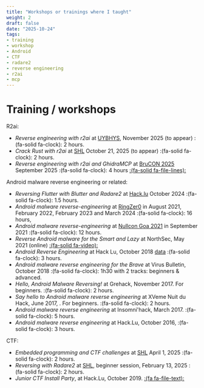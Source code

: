 ```yaml
---
title: "Workshops or trainings where I taught"
weight: 2
draft: false
date: "2025-10-24"
tags:
- training
- workshop
- Android
- CTF
- radare2
- reverse engineering
- r2ai
- mcp
---
```


# Training / workshops

R2ai:

- *Reverse engineering with r2ai* at [UYBHYS](https://unlockyourbrain.bzh/ateliers/#r2ai), November 2025 (to appear)  :(fa-solid fa-clock): 2 hours.
- *Crack Rust with r2ai* at [SHL](https://shl.contact) October 21, 2025 (to appear) :(fa-solid fa-clock): 2 hours.
- *Reverse engineering with r2ai and GhidraMCP* at [BruCON 2025](https://www.brucon.org/) September 2025 :(fa-solid fa-clock): 4 hours [:(fa-solid fa-file-lines):](https://github.com/cryptax/talks/tree/master/BruCON-2025)


Android malware reverse engineering or related:

- *Reversing Flutter with Blutter and Radare2* at [Hack.lu](https://2024.hack.lu) October 2024 :(fa-solid fa-clock): 1.5 hours.
- *Android malware reverse-engineering* at [RingZer0](https://ringzer0.training) in August 2021, February 2022, February 2023 and March 2024 :(fa-solid fa-clock): 16 hours, 
- *Android malware reverse-engineering* at [Nullcon Goa 2021](https://nullcon.net/nullcon-goa-2021/training/reverse-engineering-of-android-malware/) in September 2021 :(fa-solid fa-clock): 12 hours.
- *Reverse Android malware for the Smart and Lazy* at NorthSec, May 2021 (online) [:(fa-solid fa-video):](https://www.youtube.com/watch?v=z6DO09y9r8w) 
- *Android Reverse Engineering* at Hack Lu, October 2018 [data](https://github.com/cryptax/androidre/tree/master/workshops/hacklu-2018) :(fa-solid fa-clock): 3 hours.
- *Android malware reverse engineering for the Brave* at Virus Bulletin, October 2018 :(fa-solid fa-clock): 1h30 with 2 tracks: beginners & advanced.
- *Hello, Android Malware Reversing!* at Grehack, November 2017.  For beginners. :(fa-solid fa-clock): 2 hours.
- *Say hello to Android malware reverse engineering* at XVeme Nuit du Hack, June 2017, . For beginners. :(fa-solid fa-clock): 2 hours.
- *Android malware reverse engineering* at Insomni'hack, March 2017. :(fa-solid fa-clock): 5 hours.
- *Android malware reverse engineering* at Hack.Lu, October 2016, :(fa-solid fa-clock): 3 hours.

CTF:

- *Embedded programming and CTF challenges* at [SHL](https://shl.contact) April 1, 2025 :(fa-solid fa-clock): 2 hours.
- *Reversing with Radare2* at [SHL](https://shl.contact), beginner session, February 13, 2025 :(fa-solid fa-clock): 2 hours.
- *Junior CTF Install Party*, at Hack.Lu, October 2019. [:(fa fa-file-text):](https://slides.com/invisibleman/juniorctf-1/#/)
